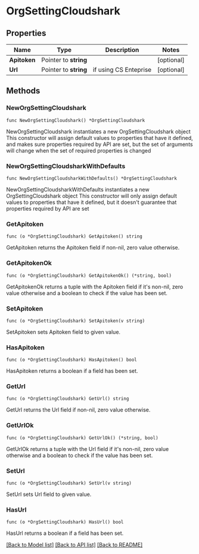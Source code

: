 # OrgSettingCloudshark

## Properties

Name | Type | Description | Notes
------------ | ------------- | ------------- | -------------
**Apitoken** | Pointer to **string** |  | [optional] 
**Url** | Pointer to **string** | if using CS Enteprise | [optional] 

## Methods

### NewOrgSettingCloudshark

`func NewOrgSettingCloudshark() *OrgSettingCloudshark`

NewOrgSettingCloudshark instantiates a new OrgSettingCloudshark object
This constructor will assign default values to properties that have it defined,
and makes sure properties required by API are set, but the set of arguments
will change when the set of required properties is changed

### NewOrgSettingCloudsharkWithDefaults

`func NewOrgSettingCloudsharkWithDefaults() *OrgSettingCloudshark`

NewOrgSettingCloudsharkWithDefaults instantiates a new OrgSettingCloudshark object
This constructor will only assign default values to properties that have it defined,
but it doesn't guarantee that properties required by API are set

### GetApitoken

`func (o *OrgSettingCloudshark) GetApitoken() string`

GetApitoken returns the Apitoken field if non-nil, zero value otherwise.

### GetApitokenOk

`func (o *OrgSettingCloudshark) GetApitokenOk() (*string, bool)`

GetApitokenOk returns a tuple with the Apitoken field if it's non-nil, zero value otherwise
and a boolean to check if the value has been set.

### SetApitoken

`func (o *OrgSettingCloudshark) SetApitoken(v string)`

SetApitoken sets Apitoken field to given value.

### HasApitoken

`func (o *OrgSettingCloudshark) HasApitoken() bool`

HasApitoken returns a boolean if a field has been set.

### GetUrl

`func (o *OrgSettingCloudshark) GetUrl() string`

GetUrl returns the Url field if non-nil, zero value otherwise.

### GetUrlOk

`func (o *OrgSettingCloudshark) GetUrlOk() (*string, bool)`

GetUrlOk returns a tuple with the Url field if it's non-nil, zero value otherwise
and a boolean to check if the value has been set.

### SetUrl

`func (o *OrgSettingCloudshark) SetUrl(v string)`

SetUrl sets Url field to given value.

### HasUrl

`func (o *OrgSettingCloudshark) HasUrl() bool`

HasUrl returns a boolean if a field has been set.


[[Back to Model list]](../README.md#documentation-for-models) [[Back to API list]](../README.md#documentation-for-api-endpoints) [[Back to README]](../README.md)


